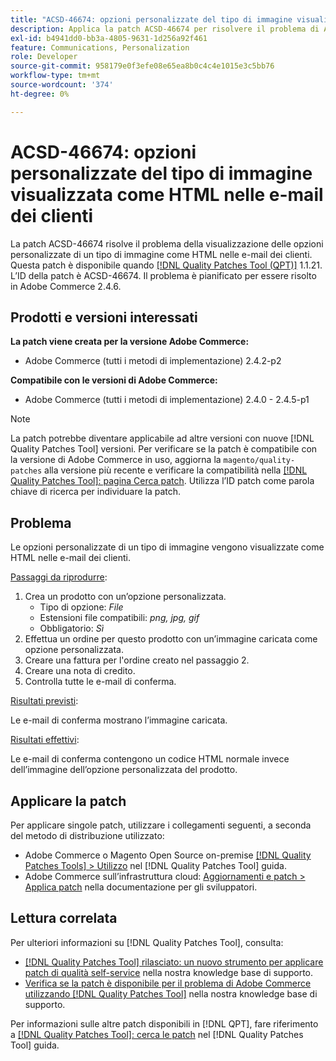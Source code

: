 ```yaml
---
title: "ACSD-46674: opzioni personalizzate del tipo di immagine visualizzata come HTML nelle e-mail dei clienti"
description: Applica la patch ACSD-46674 per risolvere il problema di Adobe Commerce, in cui le opzioni personalizzate del tipo di immagine vengono visualizzate come HTML nelle e-mail dei clienti.
exl-id: b4941dd0-bb3a-4805-9631-1d256a92f461
feature: Communications, Personalization
role: Developer
source-git-commit: 958179e0f3efe08e65ea8b0c4c4e1015e3c5bb76
workflow-type: tm+mt
source-wordcount: '374'
ht-degree: 0%

---
```


# ACSD-46674: opzioni personalizzate del tipo di immagine visualizzata come HTML nelle e-mail dei clienti

La patch ACSD-46674 risolve il problema della visualizzazione delle opzioni personalizzate di un tipo di immagine come HTML nelle e-mail dei clienti. Questa patch è disponibile quando [[!DNL Quality Patches Tool (QPT)]](/help/announcements/adobe-commerce-announcements/magento-quality-patches-released-new-tool-to-self-serve-quality-patches.md) 1.1.21. L’ID della patch è ACSD-46674. Il problema è pianificato per essere risolto in Adobe Commerce 2.4.6.

## Prodotti e versioni interessati

**La patch viene creata per la versione Adobe Commerce:**

* Adobe Commerce (tutti i metodi di implementazione) 2.4.2-p2

**Compatibile con le versioni di Adobe Commerce:**

* Adobe Commerce (tutti i metodi di implementazione) 2.4.0 - 2.4.5-p1

>[!NOTE]
>
>La patch potrebbe diventare applicabile ad altre versioni con nuove [!DNL Quality Patches Tool] versioni. Per verificare se la patch è compatibile con la versione di Adobe Commerce in uso, aggiorna la `magento/quality-patches` alla versione più recente e verificare la compatibilità nella [[!DNL Quality Patches Tool]: pagina Cerca patch](https://experienceleague.adobe.com/tools/commerce-quality-patches/index.html). Utilizza l’ID patch come parola chiave di ricerca per individuare la patch.

## Problema

Le opzioni personalizzate di un tipo di immagine vengono visualizzate come HTML nelle e-mail dei clienti.

<u>Passaggi da riprodurre</u>:

1. Crea un prodotto con un’opzione personalizzata.
   * Tipo di opzione: *File*
   * Estensioni file compatibili: *png, jpg, gif*
   * Obbligatorio: *Sì*
1. Effettua un ordine per questo prodotto con un’immagine caricata come opzione personalizzata.
1. Creare una fattura per l&#39;ordine creato nel passaggio 2.
1. Creare una nota di credito.
1. Controlla tutte le e-mail di conferma.

<u>Risultati previsti</u>:

Le e-mail di conferma mostrano l’immagine caricata.

<u>Risultati effettivi</u>:

Le e-mail di conferma contengono un codice HTML normale invece dell’immagine dell’opzione personalizzata del prodotto.

## Applicare la patch

Per applicare singole patch, utilizzare i collegamenti seguenti, a seconda del metodo di distribuzione utilizzato:

* Adobe Commerce o Magento Open Source on-premise [[!DNL Quality Patches Tools] > Utilizzo](https://experienceleague.adobe.com/docs/commerce-operations/tools/quality-patches-tool/usage.html) nel [!DNL Quality Patches Tool] guida.
* Adobe Commerce sull’infrastruttura cloud: [Aggiornamenti e patch > Applica patch](https://devdocs.magento.com/cloud/project/project-patch.html) nella documentazione per gli sviluppatori.

## Lettura correlata

Per ulteriori informazioni su [!DNL Quality Patches Tool], consulta:

* [[!DNL Quality Patches Tool] rilasciato: un nuovo strumento per applicare patch di qualità self-service](/help/announcements/adobe-commerce-announcements/magento-quality-patches-released-new-tool-to-self-serve-quality-patches.md) nella nostra knowledge base di supporto.
* [Verifica se la patch è disponibile per il problema di Adobe Commerce utilizzando [!DNL Quality Patches Tool]](/help/support-tools/patches-available-in-qpt-tool/check-patch-for-magento-issue-with-magento-quality-patches.md) nella nostra knowledge base di supporto.

Per informazioni sulle altre patch disponibili in [!DNL QPT], fare riferimento a [[!DNL Quality Patches Tool]: cerca le patch](https://experienceleague.adobe.com/tools/commerce-quality-patches/index.html) nel [!DNL Quality Patches Tool] guida.
